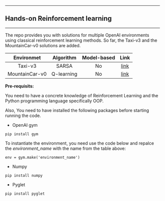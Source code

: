 ***
## Hands-on Reinforcement learning
***
The repo provides you with solutions for multiple OpenAI environments using classical reinforcement learning methods. 
So far, the Taxi-v3 and the MountainCar-v0 solutions are added.

|Environmet| Algorithm | Model-based | Link|
|:---------:|:-----------:|:-------------:|:---:|
|Taxi-v3   | SARSA      |  No | [link](https://github.com/alirezahss88/Reinforcement-Learning-/blob/master/Taxi%20v3%20with%20SARSA%20algorithm.ipynb) |
|MountainCar-v0| Q-learning|No| [link](https://github.com/alirezahss88/Reinforcement-Learning-/blob/master/MountainCar-v0%20with%20Q-learning.ipynb) |




**Pre-requisits:**

You need to have a concrete knowledge of Reinforcement Learning and the Python programming language specifically OOP.

Also, You need to have installed the following packages before starting running the code.

- OpenAI gym
```
pip install gym
```
To instantiate the environment, you need use the code below and repalce the *environment_name* with the name from the table above:
```
env = gym.make('environment_name')
```
- Numpy
```
pip install numpy
```
- Pyglet
```
pip install pyglet
```
